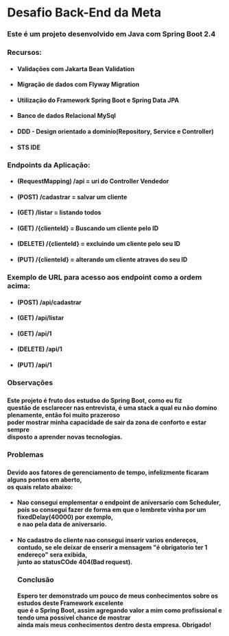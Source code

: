 <h1>Desafio Back-End da Meta</h1>

<h3>Este é um projeto desenvolvido em Java com Spring Boot 2.4</h3>

<h3>Recursos:</h3>
<ul>
  <li>
    <h4>Validações com Jakarta Bean Validation</h4>
  </li>
  <li>
    <h4>Migração de dados com Flyway Migration</h4>
  </li>
  <li>
    <h4>Utilização do Framework Spring Boot e Spring Data JPA</h4>
  </li>
   <li>
    <h4>Banco de dados Relacional MySql</h4>
  </li>
   <li>
    <h4>DDD - Design orientado a domínio(Repository, Service e Controller)</h4>
  </li>
  <li>
    <h4>STS IDE</h4>
  </li>
</ul>

<h3>Endpoints da Aplicação:</h3>
<ul>
  <li>
    <h4>(RequestMapping) /api = uri do Controller Vendedor</h4>
  </li>
  <li>
    <h4>(POST) /cadastrar = salvar um cliente</h4>
  </li>
  <li>
    <h4>(GET) /listar = listando todos</h4>
  </li>
  <li>
    <h4>(GET) /{clienteId} = Buscando um cliente pelo ID</h4>
  </li>
   <li>
    <h4>(DELETE) /{clienteId} = excluindo um cliente pelo seu ID</h4>
  </li>
  
   <li>
    <h4>(PUT) /{clienteId} = alterando um cliente atraves do seu ID</h4>
  </li>
</ul>

<h3>Exemplo de URL para acesso aos endpoint como a ordem acima:</h3>
<ul>
  <li>
    <h4>(POST) /api/cadastrar</h4>
  </li>
   <li>
    <h4>(GET) /api/listar</h4>
  </li>
   <li>
    <h4>(GET) /api/1</h4>
  </li>
     <li>
    <h4>(DELETE) /api/1</h4>
  </li>
   <li>
    <h4>(PUT) /api/1</h4>
  </li>
</ul>

<h3>Observações<h3>
  <h4>Este projeto é fruto dos estudso do Spring Boot, como eu fiz<br>
   questão de esclarecer nas entrevista, é uma stack a qual eu não domino<br>
   plenamente, então foi muito prazeroso<br>
   poder mostrar minha capacidade de sair da zona de conforto e estar sempre<br>
   disposto a aprender novas tecnologias.</h4>

<h3>Problemas<h3>
  <h4>Devido aos fatores de gerenciamento de tempo, infelizmente ficaram alguns pontos em aberto,<br>
  os quais relato abaixo:</h4>
  <ul>
  <li>
    <h4>Nao consegui emplementar o endpoint de aniversario com Scheduler,<br>
   pois so consegui fazer de forma em que o lembrete vinha por um fixedDelay(40000) por exemplo,<br>
    e nao pela data de aniversario.</h4>
  </li>
  <li>
    <h4>No cadastro do cliente nao consegui inserir varios endereços, <br>
    contudo, se ele deixar de enserir a mensagem "é obrigatorio ter 1 endereço" sera exibida,<br> 
    junto ao statusCOde 404(Bad request).</h4>
  </li>
  <h3>Conclusão</h3>
  <h4>Espero ter demonstrado um pouco de meus conhecimentos sobre os estudos deste Framework excelente<br>
  que é o Spring Boot, assim agregando valor a mim como profissional e tendo uma possivel chance de mostrar<br>
  ainda mais meus conhecimentos dentro desta empresa. Obrigado!</h4>
</ul>
